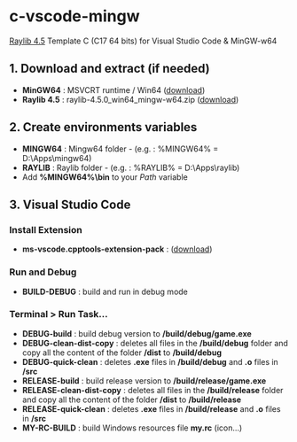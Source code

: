 # c-vscode-mingw

[Raylib 4.5](https://github.com/raysan5/raylib) Template C (C17 64 bits) for Visual Studio Code & MinGW-w64

## 1. Download and extract (if needed)
* **MinGW64** : MSVCRT runtime / Win64  ([download](https://winlibs.com))
* **Raylib 4.5** : raylib-4.5.0_win64_mingw-w64.zip ([download](https://github.com/raysan5/raylib/releases/tag/4.5.0))

## 2. Create environments variables
* **MINGW64** : Mingw64 folder - (e.g. : %MINGW64% = D:\Apps\mingw64)
* **RAYLIB** : Raylib folder - (e.g. : %RAYLIB% = D:\Apps\raylib)
* Add **%MINGW64%\bin** to your *Path* variable

## 3. Visual Studio Code
### Install Extension
* **ms-vscode.cpptools-extension-pack** : ([download](https://marketplace.visualstudio.com/items?itemName=ms-vscode.cpptools-extension-pack))
### Run and Debug
* **BUILD-DEBUG** : build and run in debug mode
### Terminal > Run Task...
* **DEBUG-build** : build debug version to **/build/debug/game.exe**
* **DEBUG-clean-dist-copy** : deletes all files in the **/build/debug** folder and copy all the content of the folder **/dist** to **/build/debug**
* **DEBUG-quick-clean** : deletes **.exe** files in **/build/debug** and **.o** files in **/src**
* **RELEASE-build** : build release version to **/build/release/game.exe**
* **RELEASE-clean-dist-copy** : deletes all files in the **/build/release** folder and copy all the content of the folder **/dist** to **/build/release**
* **RELEASE-quick-clean** : deletes **.exe** files in **/build/release** and **.o** files in **/src**
* **MY-RC-BUILD** : build Windows resources file **my.rc** (icon...)
